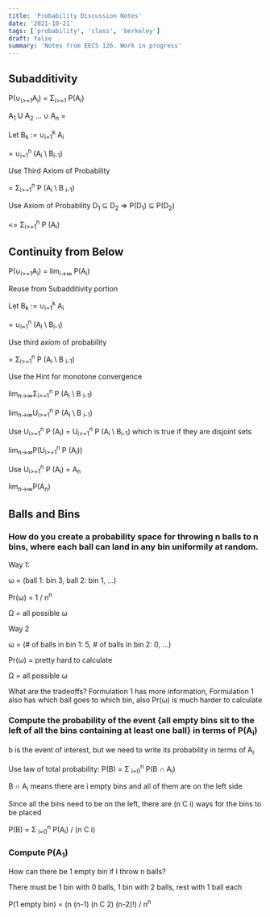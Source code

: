 ```yaml
---
title: 'Probability Discussion Notes'
date: '2021-10-21'
tags: ['probability', 'class', 'berkeley']
draft: false
summary: 'Notes from EECS 126. Work in progress'
---
```


## Subadditivity

P(∪<sub>i>=1</sub>A<sub>i</sub>) = Σ<sub>i>=1</sub> P(A<sub>i</sub>)

A<sub>1</sub> U A<sub>2</sub> ... ∪ A<sub>n</sub> =

Let B<sub>k</sub> := ∪<sub>i=1</sub><sup>k</sup> A<sub>i</sub>

= ∪<sub>i=1</sub><sup>n</sup> (A<sub>i</sub> \ B<sub>i-1</sub>)

Use Third Axiom of Probability

= Σ<sub>i>=1</sub><sup>n</sup> P (A<sub>i</sub> \ B <sub>i-1</sub>)

Use Axiom of Probability D<sub>1</sub> ⊆ D<sub>2</sub> => P(D<sub>1</sub>) ⊆ P(D<sub>2</sub>)

<= Σ<sub>i>=1</sub><sup>n</sup> P (A<sub>i</sub>)

## Continuity from Below

P(∪<sub>i>=1</sub>A<sub>i</sub>) = lim<sub>i->∞</sub> P(A<sub>i</sub>)

Reuse from Subadditivity portion

Let B<sub>k</sub> := ∪<sub>i=1</sub><sup>k</sup> A<sub>i</sub>

= ∪<sub>i=1</sub><sup>n</sup> (A<sub>i</sub> \ B<sub>i-1</sub>)

Use third axiom of probability

= Σ<sub>i>=1</sub><sup>n</sup> P (A<sub>i</sub> \ B <sub>i-1</sub>)

Use the Hint for monotone convergence

lim<sub>n->∞</sub>Σ<sub>i>=1</sub><sup>n</sup> P (A<sub>i</sub> \ B <sub>i-1</sub>)

lim<sub>n->∞</sub>U<sub>i>=1</sub><sup>n</sup> P (A<sub>i</sub> \ B <sub>i-1</sub>)

Use U<sub>i>=1</sub><sup>n</sup> P (A<sub>i</sub>) = U<sub>i>=1</sub><sup>n</sup> P (A<sub>i</sub> \ B<sub>i-1</sub>) which is true if they are disjoint sets

lim<sub>n->∞</sub>P(U<sub>i>=1</sub><sup>n</sup> P (A<sub>i</sub>))

Use U<sub>i>=1</sub><sup>n</sup> P (A<sub>i</sub>) = A<sub>n</sub>

lim<sub>n->∞</sub>P(A<sub>n</sub>)

## Balls and Bins

### How do you create a probability space for throwing n balls to n bins, where each ball can land in any bin uniformily at random.

Way 1:

ω = (ball 1: bin 3, ball 2: bin 1, ...)

Pr(ω) = 1 / n<sup>n</sup>

Ω = all possible ω

Way 2

ω = (# of balls in bin 1: 5, # of balls in bin 2: 0, ...)

Pr(ω) = pretty hard to calculate

Ω = all possible ω

What are the tradeoffs? Formulation 1 has more information, Formulation 1 also has which ball goes to which bin, also Pr(ω) is much harder to calculate

### Compute the probability of the event {all empty bins sit to the left of all the bins containing at least one ball} in terms of P(A<sub>i</sub>)

b is the event of interest, but we need to write its probability in terms of A<sub>i</sub>

Use law of total probability: P(B) = Σ <sub>i=0</sub><sup>n</sup> P(B ∩ A<sub>i</sub>)

B ∩ A<sub>i</sub> means there are i empty bins and all of them are on the left side

Since all the bins need to be on the left, there are (n C i) ways for the bins to be placed

P(B) = Σ <sub>i=0</sub><sup>n</sup> P(A<sub>i</sub>) / (n C i)

### Compute P(A<sub>1</sub>)

How can there be 1 empty bin if I throw n balls?

There must be 1 bin with 0 balls, 1 bin with 2 balls, rest with 1 ball each

P(1 empty bin) = (n (n-1) (n C 2) (n-2)!) / n<sup>n</sup>

